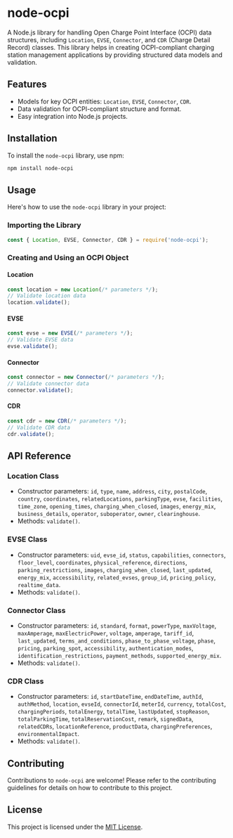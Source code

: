# node-ocpi

A Node.js library for handling Open Charge Point Interface (OCPI) data structures, including `Location`, `EVSE`, `Connector`, and `CDR` (Charge Detail Record) classes. This library helps in creating OCPI-compliant charging station management applications by providing structured data models and validation.

## Features

- Models for key OCPI entities: `Location`, `EVSE`, `Connector`, `CDR`.
- Data validation for OCPI-compliant structure and format.
- Easy integration into Node.js projects.

## Installation

To install the `node-ocpi` library, use npm:

```bash
npm install node-ocpi
```

## Usage

Here's how to use the `node-ocpi` library in your project:

### Importing the Library

```javascript
const { Location, EVSE, Connector, CDR } = require('node-ocpi');
```

### Creating and Using an OCPI Object

#### Location

```javascript
const location = new Location(/* parameters */);
// Validate location data
location.validate();
```

#### EVSE

```javascript
const evse = new EVSE(/* parameters */);
// Validate EVSE data
evse.validate();
```

#### Connector

```javascript
const connector = new Connector(/* parameters */);
// Validate connector data
connector.validate();
```

#### CDR

```javascript
const cdr = new CDR(/* parameters */);
// Validate CDR data
cdr.validate();
```

## API Reference

### Location Class

- Constructor parameters: `id`, `type`, `name`, `address`, `city`, `postalCode`, `country`, `coordinates`, `relatedLocations`, `parkingType`, `evse`, `facilities`, `time_zone`, `opening_times`, `charging_when_closed`, `images`, `energy_mix`, `business_details`, `operator`, `suboperator`, `owner`, `clearinghouse`.
- Methods: `validate()`.

### EVSE Class

- Constructor parameters: `uid`, `evse_id`, `status`, `capabilities`, `connectors`, `floor_level`, `coordinates`, `physical_reference`, `directions`, `parking_restrictions`, `images`, `charging_when_closed`, `last_updated`, `energy_mix`, `accessibility`, `related_evses`, `group_id`, `pricing_policy`, `realtime_data`.
- Methods: `validate()`.

### Connector Class

- Constructor parameters: `id`, `standard`, `format`, `powerType`, `maxVoltage`, `maxAmperage`, `maxElectricPower`, `voltage`, `amperage`, `tariff_id`, `last_updated`, `terms_and_conditions`, `phase_to_phase_voltage`, `phase`, `pricing`, `parking_spot`, `accessibility`, `authentication_modes`, `identification_restrictions`, `payment_methods`, `supported_energy_mix`.
- Methods: `validate()`.

### CDR Class

- Constructor parameters: `id`, `startDateTime`, `endDateTime`, `authId`, `authMethod`, `location`, `evseId`, `connectorId`, `meterId`, `currency`, `totalCost`, `chargingPeriods`, `totalEnergy`, `totalTime`, `lastUpdated`, `stopReason`, `totalParkingTime`, `totalReservationCost`, `remark`, `signedData`, `relatedCDRs`, `locationReference`, `productData`, `chargingPreferences`, `environmentalImpact`.
- Methods: `validate()`.

## Contributing

Contributions to `node-ocpi` are welcome! Please refer to the contributing guidelines for details on how to contribute to this project.

## License

This project is licensed under the [MIT License](LICENSE.md).
